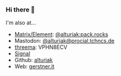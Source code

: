 ### Hi there 👋

I'm also at...
<ul>
 	<li><a href="https://matrix.org">Matrix/Element</a>: <a href="https://matrix.to/#/@alturiak:pack.rocks">@alturiak:pack.rocks</a></li>
 	<li>Mastodon: <a rel="me" href="https://digitalcourage.social/@alturiak">@alturiak@procial.tchncs.de</a></li>
 	<li><a href="https://threema.ch/">threema</a>: VPHN8ECV</li>
 	<li><a href="https://signal.org">Signal</a></li>
  <li>Github: <a href="https://github.com/alturiak">alturiak</a>
  <li>Web: <a href="https://gerstner.it">gerstner.it</a></li>
</ul>
